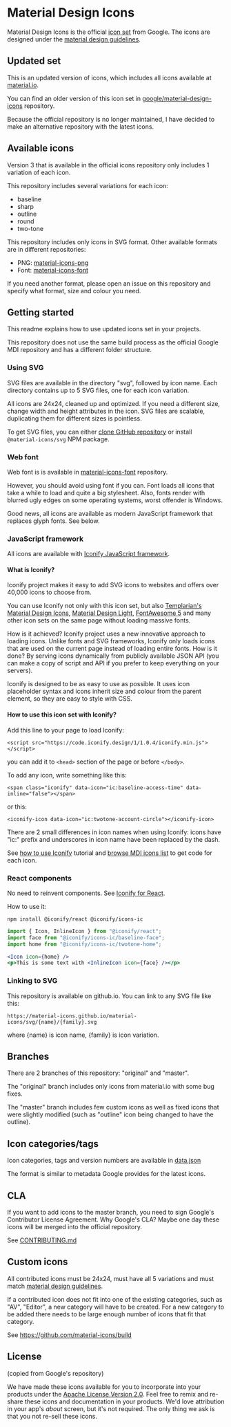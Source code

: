 # Material Design Icons

Material Design Icons is the official [icon set](https://www.google.com/design/spec/style/icons.html#icons-system-icons) from Google. The icons are designed under the [material design guidelines](https://material.io/guidelines/).

## Updated set

This is an updated version of icons, which includes all icons available at [material.io](https://material.io/resources/icons/).

You can find an older version of this icon set in [google/material-design-icons](https://github.com/google/material-design-icons) repository.

Because the official repository is no longer maintained, I have decided to make an alternative repository with the latest icons.

## Available icons

Version 3 that is available in the official icons repository only includes 1 variation of each icon.

This repository includes several variations for each icon:

- baseline
- sharp
- outline
- round
- two-tone

This repository includes only icons in SVG format. Other available formats are in different repositories:

- PNG: [material-icons-png](https://github.com/material-icons/material-icons-png)
- Font: [material-icons-font](https://github.com/material-icons/material-icons-font)

If you need another format, please open an issue on this repository and specify what format, size and colour you need.

## Getting started

This readme explains how to use updated icons set in your projects.

This repository does not use the same build process as the official Google MDI repository and has a different folder structure.

### Using SVG

SVG files are available in the directory "svg", followed by icon name. Each directory contains up to 5 SVG files, one for each icon variation.

All icons are 24x24, cleaned up and optimized. If you need a different size, change width and height attributes in the icon. SVG files are scalable, duplicating them for different sizes is pointless.

To get SVG files, you can either [clone GitHub repository](https://github.com/material-icons/material-icons-font) or install `@material-icons/svg` NPM package.

### Web font

Web font is is available in [material-icons-font](https://github.com/material-icons/material-icons-font) repository.

However, you should avoid using font if you can. Font loads all icons that take a while to load and quite a big stylesheet. Also, fonts render with blurred ugly edges on some operating systems, worst offender is Windows.

Good news, all icons are available as modern JavaScript framework that replaces glyph fonts. See below.

### JavaScript framework

All icons are available with [Iconify JavaScript framework](https://iconify.design/).

#### What is Iconify?

Iconify project makes it easy to add SVG icons to websites and offers over 40,000 icons to choose from.

You can use Iconify not only with this icon set, but also [Templarian's Material Design Icons](https://iconify.design/icon-sets/mdi/), [Material Design Light](https://iconify.design/icon-sets/mdi-light/), [FontAwesome 5](https://iconify.design/icon-sets/fa-regular/) and many other icon sets on the same page without loading massive fonts.

How is it achieved? Iconify project uses a new innovative approach to loading icons. Unlike fonts and SVG frameworks, Iconify only loads icons that are used on the current page instead of loading entire fonts. How is it done? By serving icons dynamically from publicly available JSON API (you can make a copy of script and API if you prefer to keep everything on your servers).

Iconify is designed to be as easy to use as possible. It uses icon placeholder syntax and icons inherit size and colour from the parent element, so they are easy to style with CSS.

#### How to use this icon set with Iconify?

Add this line to your page to load Iconify:

```
<script src="https://code.iconify.design/1/1.0.4/iconify.min.js"></script>
```

you can add it to `<head>` section of the page or before `</body>`.

To add any icon, write something like this:

```
<span class="iconify" data-icon="ic:baseline-access-time" data-inline="false"></span>
```

or this:

```
<iconify-icon data-icon="ic:twotone-account-circle"></iconify-icon>
```

There are 2 small differences in icon names when using Iconify: icons have "ic:" prefix and underscores in icon name have been replaced by the dash.

See [how to use Iconify](https://iconify.design/docs/iconify-in-pages/) tutorial and [browse MDI icons list](https://iconify.design/icon-sets/ic/) to get code for each icon.

### React components

No need to reinvent components. See [Iconify for React](https://github.com/iconify/iconify-react).

How to use it:

```
npm install @iconify/react @iconify/icons-ic
```

```js
import { Icon, InlineIcon } from "@iconify/react";
import face from "@iconify/icons-ic/baseline-face";
import home from "@iconify/icons-ic/twotone-home";
```

```jsx
<Icon icon={home} />
<p>This is some text with <InlineIcon icon={face} /></p>
```

### Linking to SVG

This repository is available on github.io. You can link to any SVG file like this:

```
https://material-icons.github.io/material-icons/svg/{name}/{family}.svg
```

where {name} is icon name, {family} is icon variation.

## Branches

There are 2 branches of this repository: "original" and "master".

The "original" branch includes only icons from material.io with some bug fixes.

The "master" branch includes few custom icons as well as fixed icons that were slightly modified (such as "outline" icon being changed to have the outline).

## Icon categories/tags

Icon categories, tags and version numbers are available in [data.json](https://material-icons.github.io/material-icons/data.json)

The format is similar to metadata Google provides for the latest icons.

## CLA

If you want to add icons to the master branch, you need to sign Google's Contributor License Agreement. Why Google's CLA? Maybe one day these icons will be merged into the official repository.

See [CONTRIBUTING.md](https://github.com/google/.github/blob/master/CONTRIBUTING.md)

## Custom icons

All contributed icons must be 24x24, must have all 5 variations and must match [material design guidelines](https://material.io/design/).

If a contributed icon does not fit into one of the existing categories, such as "AV", "Editor", a new category will have to be created. For a new category to be added there needs to be large enough number of icons that fit that category.

See https://github.com/material-icons/build

## License

(copied from Google's repository)

We have made these icons available for you to incorporate into your products under the [Apache License Version 2.0](https://www.apache.org/licenses/LICENSE-2.0.txt). Feel free to remix and re-share these icons and documentation in your products.
We'd love attribution in your app's _about_ screen, but it's not required. The only thing we ask is that you not re-sell these icons.
